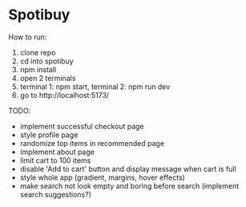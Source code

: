 # Spotibuy

How to run:

1. clone repo
2. cd into spotibuy
3. npm install
4. open 2 terminals
5. terminal 1: npm start, terminal 2: npm run dev
6. go to http://localhost:5173/

TODO:

- implement successful checkout page
- style profile page
- randomize top items in recommended page
- implement about page
- limit cart to 100 items
- disable 'Add to cart' button and display message when cart is full
- style whole app (gradient, margins, hover effects)
- make search not look empty and boring before search (implement search suggestions?)